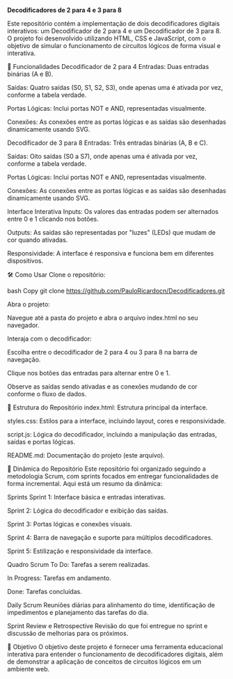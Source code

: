 **Decodificadores de 2 para 4 e 3 para 8**

Este repositório contém a implementação de dois decodificadores digitais interativos: um Decodificador de 2 para 4 e um Decodificador de 3 para 8. O projeto foi desenvolvido utilizando HTML, CSS e JavaScript, com o objetivo de simular o funcionamento de circuitos lógicos de forma visual e interativa.

🚀 Funcionalidades
Decodificador de 2 para 4
Entradas: Duas entradas binárias (A e B).

Saídas: Quatro saídas (S0, S1, S2, S3), onde apenas uma é ativada por vez, conforme a tabela verdade.

Portas Lógicas: Inclui portas NOT e AND, representadas visualmente.

Conexões: As conexões entre as portas lógicas e as saídas são desenhadas dinamicamente usando SVG.

Decodificador de 3 para 8
Entradas: Três entradas binárias (A, B e C).

Saídas: Oito saídas (S0 a S7), onde apenas uma é ativada por vez, conforme a tabela verdade.

Portas Lógicas: Inclui portas NOT e AND, representadas visualmente.

Conexões: As conexões entre as portas lógicas e as saídas são desenhadas dinamicamente usando SVG.

Interface Interativa
Inputs: Os valores das entradas podem ser alternados entre 0 e 1 clicando nos botões.

Outputs: As saídas são representadas por "luzes" (LEDs) que mudam de cor quando ativadas.

Responsividade: A interface é responsiva e funciona bem em diferentes dispositivos.


🛠️ Como Usar
Clone o repositório:

bash
Copy
git clone https://github.com/PauloRicardocn/Decodificadores.git
        
Abra o projeto:

Navegue até a pasta do projeto e abra o arquivo index.html no seu navegador.

Interaja com o decodificador:

Escolha entre o decodificador de 2 para 4 ou 3 para 8 na barra de navegação.

Clique nos botões das entradas para alternar entre 0 e 1.

Observe as saídas sendo ativadas e as conexões mudando de cor conforme o fluxo de dados.


📂 Estrutura do Repositório
index.html: Estrutura principal da interface.

styles.css: Estilos para a interface, incluindo layout, cores e responsividade.

script.js: Lógica do decodificador, incluindo a manipulação das entradas, saídas e portas lógicas.

README.md: Documentação do projeto (este arquivo).


🧩 Dinâmica do Repositório
Este repositório foi organizado seguindo a metodologia Scrum, com sprints focados em entregar funcionalidades de forma incremental. Aqui está um resumo da dinâmica:

Sprints
Sprint 1: Interface básica e entradas interativas.

Sprint 2: Lógica do decodificador e exibição das saídas.

Sprint 3: Portas lógicas e conexões visuais.

Sprint 4: Barra de navegação e suporte para múltiplos decodificadores.

Sprint 5: Estilização e responsividade da interface.

Quadro Scrum
To Do: Tarefas a serem realizadas.

In Progress: Tarefas em andamento.

Done: Tarefas concluídas.

Daily Scrum
Reuniões diárias para alinhamento do time, identificação de impedimentos e planejamento das tarefas do dia.

Sprint Review e Retrospective
Revisão do que foi entregue no sprint e discussão de melhorias para os próximos.


🎯 Objetivo
O objetivo deste projeto é fornecer uma ferramenta educacional interativa para entender o funcionamento de decodificadores digitais, além de demonstrar a aplicação de conceitos de circuitos lógicos em um ambiente web.
